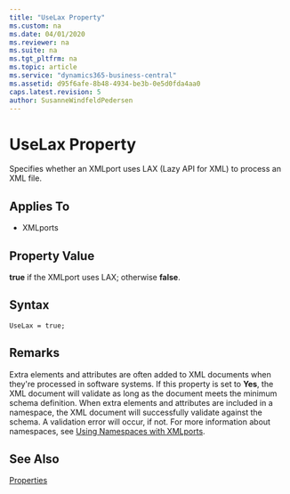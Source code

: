 ```yaml
---
title: "UseLax Property"
ms.custom: na
ms.date: 04/01/2020
ms.reviewer: na
ms.suite: na
ms.tgt_pltfrm: na
ms.topic: article
ms.service: "dynamics365-business-central"
ms.assetid: d95f6afe-8b48-4934-be3b-0e5d0fda4aa0
caps.latest.revision: 5
author: SusanneWindfeldPedersen
---
```


 

# UseLax Property
Specifies whether an XMLport uses LAX \(Lazy API for XML\) to process an XML file.  
  
## Applies To  
  
-   XMLports  
  
## Property Value  
 **true** if the XMLport uses LAX; otherwise **false**.  

## Syntax
```
UseLax = true;
```
  
## Remarks

Extra elements and attributes are often added to XML documents when they're processed in software systems. If this property is set to **Yes**, the XML document will validate as long as the document meets the minimum schema definition. When extra elements and attributes are included in a namespace, the XML document will successfully validate against the schema. A validation error will occur, if not. For more information about namespaces, see [Using Namespaces with XMLports](../devenv-using-namespaces-with-xmlports.md).
  
## See Also  
 [Properties](devenv-properties.md)